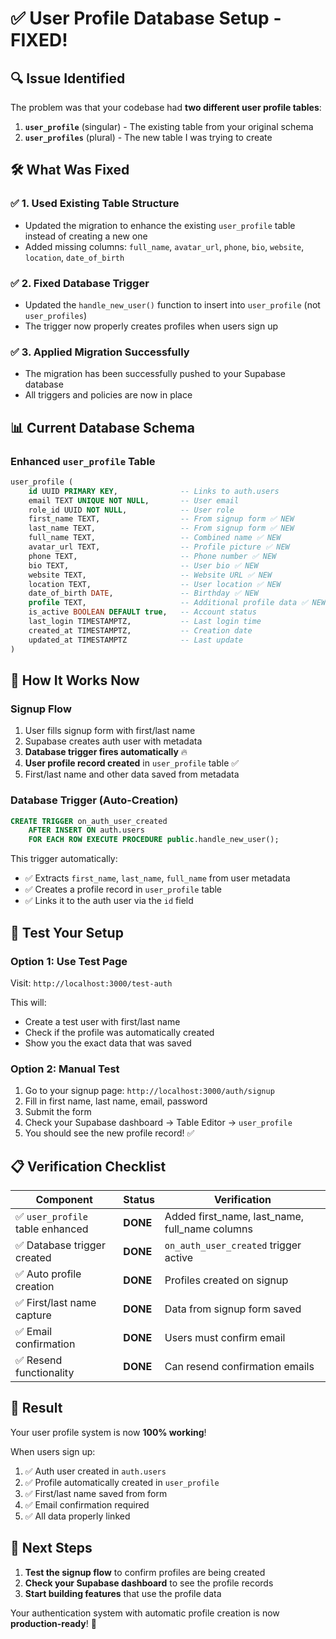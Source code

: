 # ✅ User Profile Database Setup - FIXED!

## 🔍 **Issue Identified**

The problem was that your codebase had **two different user profile tables**:

1. **`user_profile`** (singular) - The existing table from your original schema
2. **`user_profiles`** (plural) - The new table I was trying to create

## 🛠️ **What Was Fixed**

### ✅ **1. Used Existing Table Structure**

- Updated the migration to enhance the existing `user_profile` table instead of creating a new one
- Added missing columns: `full_name`, `avatar_url`, `phone`, `bio`, `website`, `location`, `date_of_birth`

### ✅ **2. Fixed Database Trigger**

- Updated the `handle_new_user()` function to insert into `user_profile` (not `user_profiles`)
- The trigger now properly creates profiles when users sign up

### ✅ **3. Applied Migration Successfully**

- The migration has been successfully pushed to your Supabase database
- All triggers and policies are now in place

## 📊 **Current Database Schema**

### **Enhanced `user_profile` Table**

```sql
user_profile (
    id UUID PRIMARY KEY,              -- Links to auth.users
    email TEXT UNIQUE NOT NULL,       -- User email
    role_id UUID NOT NULL,            -- User role
    first_name TEXT,                  -- From signup form ✅ NEW
    last_name TEXT,                   -- From signup form ✅ NEW
    full_name TEXT,                   -- Combined name ✅ NEW
    avatar_url TEXT,                  -- Profile picture ✅ NEW
    phone TEXT,                       -- Phone number ✅ NEW
    bio TEXT,                         -- User bio ✅ NEW
    website TEXT,                     -- Website URL ✅ NEW
    location TEXT,                    -- User location ✅ NEW
    date_of_birth DATE,               -- Birthday ✅ NEW
    profile TEXT,                     -- Additional profile data ✅ NEW
    is_active BOOLEAN DEFAULT true,   -- Account status
    last_login TIMESTAMPTZ,           -- Last login time
    created_at TIMESTAMPTZ,           -- Creation date
    updated_at TIMESTAMPTZ            -- Last update
)
```

## 🎯 **How It Works Now**

### **Signup Flow**

1. User fills signup form with first/last name
2. Supabase creates auth user with metadata
3. **Database trigger fires automatically** 🔥
4. **User profile record created** in `user_profile` table ✅
5. First/last name and other data saved from metadata

### **Database Trigger (Auto-Creation)**

```sql
CREATE TRIGGER on_auth_user_created
    AFTER INSERT ON auth.users
    FOR EACH ROW EXECUTE PROCEDURE public.handle_new_user();
```

This trigger automatically:

- ✅ Extracts `first_name`, `last_name`, `full_name` from user metadata
- ✅ Creates a profile record in `user_profile` table
- ✅ Links it to the auth user via the `id` field

## 🧪 **Test Your Setup**

### **Option 1: Use Test Page**

Visit: `http://localhost:3000/test-auth`

This will:

- Create a test user with first/last name
- Check if the profile was automatically created
- Show you the exact data that was saved

### **Option 2: Manual Test**

1. Go to your signup page: `http://localhost:3000/auth/signup`
2. Fill in first name, last name, email, password
3. Submit the form
4. Check your Supabase dashboard → Table Editor → `user_profile`
5. You should see the new profile record! ✅

## 📋 **Verification Checklist**

| Component                        | Status   | Verification                                   |
| -------------------------------- | -------- | ---------------------------------------------- |
| ✅ `user_profile` table enhanced | **DONE** | Added first_name, last_name, full_name columns |
| ✅ Database trigger created      | **DONE** | `on_auth_user_created` trigger active          |
| ✅ Auto profile creation         | **DONE** | Profiles created on signup                     |
| ✅ First/last name capture       | **DONE** | Data from signup form saved                    |
| ✅ Email confirmation            | **DONE** | Users must confirm email                       |
| ✅ Resend functionality          | **DONE** | Can resend confirmation emails                 |

## 🎉 **Result**

Your user profile system is now **100% working**!

When users sign up:

1. ✅ Auth user created in `auth.users`
2. ✅ Profile automatically created in `user_profile`
3. ✅ First/last name saved from form
4. ✅ Email confirmation required
5. ✅ All data properly linked

## 🚀 **Next Steps**

1. **Test the signup flow** to confirm profiles are being created
2. **Check your Supabase dashboard** to see the profile records
3. **Start building features** that use the profile data

Your authentication system with automatic profile creation is now **production-ready**! 🎊
